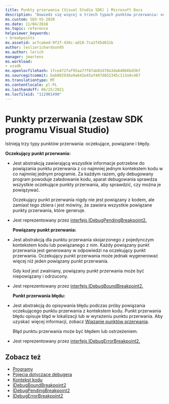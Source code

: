 ```yaml
---
title: Punkty przerwania (Visual Studio SDK) | Microsoft Docs
description: 'Dowiedz się więcej o trzech typach punktów przerwania: oczekujących, powiązanych i błędnych. W tym artykule wymieniono interfejsy używane do implementowanie typów.'
ms.custom: SEO-VS-2020
ms.date: 11/04/2016
ms.topic: reference
helpviewer_keywords:
- breakpoints
ms.assetid: acfcabed-9f2f-436c-ad18-7ca2f45d631b
author: leslierichardson95
ms.author: lerich
manager: jmartens
ms.workload:
- vssdk
ms.openlocfilehash: 1fce472faf95aa77f87ab02d78a3da640b6bd3bf
ms.sourcegitcommit: bab002936a9a642e45af407d652345c113a9c467
ms.translationtype: MT
ms.contentlocale: pl-PL
ms.lasthandoff: 06/25/2021
ms.locfileid: "112901490"
---
```

# <a name="breakpoints-visual-studio-sdk"></a>Punkty przerwania (zestaw SDK programu Visual Studio)
Istnieją trzy typy punktów przerwania: oczekujące, powiązane i błędy.

 **Oczekujący punkt przerwania:**

- Jest abstrakcją zawierającą wszystkie informacje potrzebne do powiązania punktu przerwania z co najmniej jednym kontekstem kodu w co najmniej jednym programie. Za każdym razem, gdy debugowany program powoduje załadowanie kodu, aparat debugowania sprawdza wszystkie oczekujące punkty przerwania, aby sprawdzić, czy można je powiązywać.

   Oczekujący punkt przerwania nigdy nie jest powiązany z kodem, ale zamiast tego zbiera i jest mówiny, że zawiera wszystkie powiązane punkty przerwania, które generuje.

- Jest reprezentowany przez [interfejs IDebugPendingBreakpoint2.](../../extensibility/debugger/reference/idebugpendingbreakpoint2.md)

  **Powiązany punkt przerwania:**

- Jest abstrakcją dla punktu przerwania skojarzonego z pojedynczym kontekstem kodu lub powiązanego z nim. Każdy powiązany punkt przerwania jest generowany w odpowiedzi na oczekujący punkt przerwania. Oczekujący punkt przerwania może jednak wygenerować więcej niż jeden powiązany punkt przerwania.

   Gdy kod jest zwalniany, powiązany punkt przerwania może być niepowiązany i odrzucony.

- Jest reprezentowany przez [interfejs IDebugBoundBreakpoint2.](../../extensibility/debugger/reference/idebugboundbreakpoint2.md)

  **Punkt przerwania błędu:**

- Jest abstrakcją do opisywania błędu podczas próby powiązania oczekującego punktu przerwania z kontekstem kodu. Punkt przerwania błędu opisuje błąd w lokalizacji lub w wyrażeniu punktu przerwania. Aby uzyskać więcej informacji, zobacz [Wiązanie punktów przerwania](../../extensibility/debugger/binding-breakpoints.md).

   Błąd punktu przerwania może być błędem lub ostrzeżeniem.

- Jest reprezentowany przez [interfejs IDebugErrorBreakpoint2.](../../extensibility/debugger/reference/idebugerrorbreakpoint2.md)

## <a name="see-also"></a>Zobacz też
- [Programy](../../extensibility/debugger/programs.md)
- [Pojęcia dotyczące debugera](../../extensibility/debugger/debugger-concepts.md)
- [Kontekst kodu](../../extensibility/debugger/code-context.md)
- [IDebugBoundBreakpoint2](../../extensibility/debugger/reference/idebugboundbreakpoint2.md)
- [IDebugPendingBreakpoint2](../../extensibility/debugger/reference/idebugpendingbreakpoint2.md)
- [IDebugErrorBreakpoint2](../../extensibility/debugger/reference/idebugerrorbreakpoint2.md)
